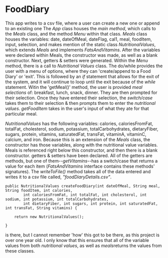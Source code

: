 # FoodDiary
This app writes to a csv file, where a user can create a new one or append to an existing one
The *App* class houses the *main method*, which calls to the *Meals* class, and the method *Menu* within that class.
*Meals* class houses the variables:  date, dateOfMeal, dateFlag, cal1, meal, foodItem, input, selection, and makes mention of the static class *NutritionalValues*, which extends *Meals* and implements *FatsAndVitamins*.
After the variables were declared within Meals, the constructor was made, as well as a blank constructor.
Next, getters & setters were generated.
Within the *Menu* method, there is a call to *Nutritional Values* class.
The do/while provides the user with a menu of options, where they can 'create/append to a Food Diary' or 'exit'.
This is followed by an *if* statement that allows for the exit of the system, and it will continue to loop until the exit because of the *while* statement.
Witin the 'getMeal()' method, the user is provided *meal selections* of: breakfast, lunch, snack, dinner.  They are then prompted for their selection.
Once they have entered their selection, the *switch/case* takes them to their selection & then prompts them to enter the *nutritional values*.
*getFoodItem* takes in the user's input of what they ate for that particular meal.

*NutritionalValues* has the following variables:  calories, caloriesFromFat, totalFat, cholesterol, sodium, potassium, totalCarbohydrates, dietaryFiber, sugars, protein, vitamins, saturatedFat, transFat, vitaminA, vitaminC, calcium, and iron.
Because this is an extension of the *Meals* class, the constructor has those variables, along with the nutritional value variables.
Meals is referenced right below this constructor, and then there is a blank constructor.
getters & setters have been declared.
All of the getters are methods, but one of them--*getVitamins*--has a switch/case that returns a value for each item (*FatsAndVitamins* interface contains these methods' signatures).
The *writeToFile()* method takes all of the data entered and writes it to a csv file called, *"foodDiaryDetails.csv"*.

	public NutritionalValues createFoodDiary(int dateOfMeal, String meal, String foodItem, int calories,
			int caloriesFromFat, int totalFat, int cholesterol, int sodium, int potassium, int totalCarbohydrates,
			int dietaryFiber, int sugars, int protein, int saturatedFat, int transFat, String vitamins) {

		return new NutritionalValues();
		
	}
is there, but I cannot remember 'how' this got to be there, as this project is over one year old.  I only know that this ensures that all of the variable values from both *nutritional values*, as well as *meals*returns the values from these classes.
